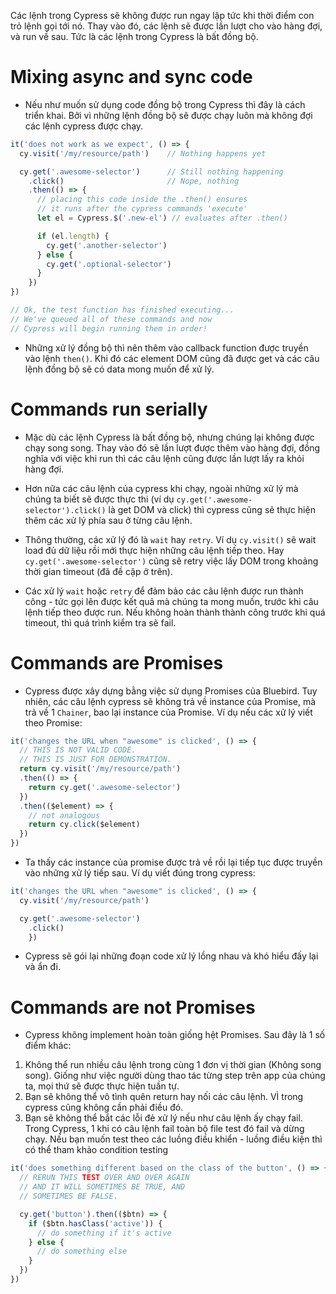 Các lệnh trong Cypress sẽ không được run ngay lập tức khi thời điểm con trỏ lệnh gọi tới nó. Thay vào đó, các lệnh sẽ được lần lượt cho vào hàng đợi, và run về sau. Tức là các lệnh trong Cypress là bất đồng bộ.

# Mixing async and sync code
- Nếu như muốn sử dụng code đồng bộ trong Cypress thì đây là cách triển khai. Bởi vì những lệnh đồng bộ sẽ được chạy luôn mà không đợi các lệnh cypress được chạy.

```js
it('does not work as we expect', () => {
  cy.visit('/my/resource/path')    // Nothing happens yet

  cy.get('.awesome-selector')      // Still nothing happening
    .click()                       // Nope, nothing
    .then(() => {
      // placing this code inside the .then() ensures
      // it runs after the cypress commands 'execute'
      let el = Cypress.$('.new-el') // evaluates after .then()

      if (el.length) {
        cy.get('.another-selector')
      } else {
        cy.get('.optional-selector')
      }
    })
})

// Ok, the test function has finished executing...
// We've queued all of these commands and now
// Cypress will begin running them in order!

```
- Những xử lý đồng bộ thì nên thêm vào callback function được truyền vào lệnh `then()`. Khi đó các element DOM cũng đã được get và các câu lệnh đồng bộ sẽ có data mong muốn để xử lý.

# Commands run serially
- Mặc dù các lệnh Cypress là bất đồng bộ, nhưng chúng lại không được chạy song song. Thay vào đó sẽ lần lượt được thêm vào hàng đợi, đồng nghĩa với việc khi run thì các câu lệnh cũng được lần lượt lấy ra khỏi hàng đợi.

- Hơn nữa các câu lệnh của cypress khi chạy, ngoài những xử lý mà chúng ta biết sẽ được thực thi (ví dụ `cy.get('.awesome-selector').click()` là get DOM và click) thì cypress cũng sẽ thực hiện thêm các xử lý phía sau ở từng câu lệnh.

- Thông thường, các xử lý đó là `wait` hay `retry`. Ví dụ `cy.visit()` sẽ wait load đủ dữ liệu rồi mới thực hiện những câu lệnh tiếp theo. Hay `cy.get('.awesome-selector')` cũng sẽ retry việc lấy DOM trong khoảng thời gian timeout (đã đề cập ở trên).

- Các xử lý `wait` hoặc `retry` để đảm bảo các câu lệnh được run thành công - tức gọi lên được kết quả mà chúng ta mong muốn, trước khi câu lệnh tiếp theo được run. Nếu không hoàn thành thành công trước khi quá timeout, thì quá trình kiểm tra sẽ fail.

# Commands are Promises
- Cypress được xây dựng bằng việc sử dụng Promises của Bluebird. Tuy nhiên, các câu lệnh cypress sẽ không trả về instance của Promise, mà trả về 1 `Chainer`, bao lại instance của Promise. Ví dụ nếu các xử lý viết theo Promise:
```js
it('changes the URL when "awesome" is clicked', () => {
  // THIS IS NOT VALID CODE.
  // THIS IS JUST FOR DEMONSTRATION.
  return cy.visit('/my/resource/path')
  .then(() => {
    return cy.get('.awesome-selector')
  })
  .then(($element) => {
    // not analogous
    return cy.click($element)
  })
})
```

- Ta thấy các instance của promise được trả về rồi lại tiếp tục được truyền vào những xử lý tiếp sau. Ví dụ viết đúng trong cypress:
```js
it('changes the URL when "awesome" is clicked', () => {
  cy.visit('/my/resource/path')

  cy.get('.awesome-selector')
    .click()
    })

```
- Cypress sẽ gói lại những đoạn code xử lý lồng nhau và khó hiểu đấy lại và ẩn đi.

# Commands are not Promises
- Cypress không implement hoàn toàn giống hệt Promises. Sau đây là 1 số điểm khác:
1. Không thể run nhiều câu lệnh trong cùng 1 đơn vị thời gian (Không song song). Giống như việc người dùng thao tác từng step trên app của chúng ta, mọi thứ sẽ được thực hiện tuần tự.
2. Bạn sẽ không thể vô tình quên return hay nối các câu lệnh. VÌ trong cypress cũng không cần phải điều đó.
3. Bạn sẽ không thể bắt các lỗi đẻ xử lý nếu như câu lệnh ấy chạy fail. Trong Cypress, 1 khi có câu lệnh fail toàn bộ file test đó fail và dừng chạy. Nếu bạn muốn test theo các luồng điều khiển - luồng điều kiện thì có thể tham khảo condition testing
```js
it('does something different based on the class of the button', () => {
  // RERUN THIS TEST OVER AND OVER AGAIN
  // AND IT WILL SOMETIMES BE TRUE, AND
  // SOMETIMES BE FALSE.

  cy.get('button').then(($btn) => {
    if ($btn.hasClass('active')) {
      // do something if it's active
    } else {
      // do something else
    }
  })
})
```
